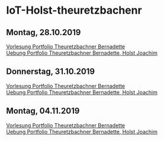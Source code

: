 # IoT-Holst-theuretzbachenr

<h2>Montag, 28.10.2019</h2>
<a href="https://github.com/JoachimHolst/IoT-Holst-theuretzbachner/blob/master/VO-Portfolio/VO-01-Portfolio-Theuretzbachner.md">Vorlesung Portfolio Theuretzbachner Bernadette</a><br>
<a href="https://github.com/JoachimHolst/IoT-Holst-theuretzbachner/blob/master/UE-Portfolio/UE-01-Portfolio-Holst-Theuretzbachner.md">Uebung Portfolio Theuretzbachner Bernadette, Holst Joachim</a>

<h2>Donnerstag, 31.10.2019</h2>
<a href="https://github.com/JoachimHolst/IoT-Holst-theuretzbachner/blob/master/VO-Portfolio/VO-02-Portfolio-Theuretzbachner.md">Vorlesung Portfolio Theuretzbachner Bernadette</a><br>
<a href="https://github.com/JoachimHolst/IoT-Holst-theuretzbachner/blob/master/UE-Portfolio/UE-02-Portfolio-Holst-Theuretzbachner.md">Uebung Portfolio Theuretzbachner Bernadette, Holst Joachim</a>

<h2>Montag, 04.11.2019</h2>
<a href="https://github.com/JoachimHolst/IoT-Holst-theuretzbachner/blob/master/VO-Portfolio/VO-03-Portfolio-Theuretzbachner.md">Vorlesung Portfolio Theuretzbachner Bernadette</a><br>
<a href="https://github.com/JoachimHolst/IoT-Holst-theuretzbachner/blob/master/UE-Portfolio/UE-03-Portfolio-Holst-Theuretzbachner.md">Uebung Portfolio Theuretzbachner Bernadette, Holst Joachim</a>
